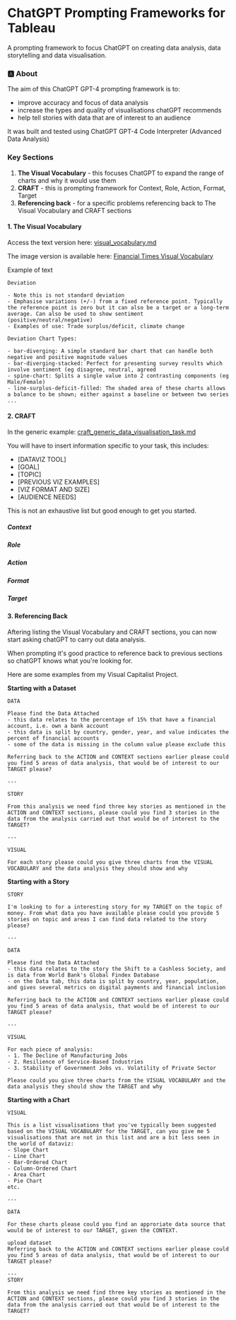 # ChatGPT Prompting Frameworks for Tableau
A prompting framework to focus ChatGPT on creating data analysis, data storytelling and data visualisation. 
<br>

### :a: About

The aim of this ChatGPT GPT-4 prompting framework is to:
- improve accuracy and focus of data analysis
- increase the types and quality of visualisations chatGPT recommends
- help tell stories with data that are of interest to an audience 

It was built and tested using ChatGPT GPT-4 Code Interpreter (Advanced Data Analysis)

### Key Sections 

1. **The Visual Vocabulary** - this focuses ChatGPT to expand the range of charts and why it would use them
2. **CRAFT** - this is prompting framework for Context, Role, Action, Format, Target
3. **Referencing back** - for a specific problems referencing back to The Visual Vocabulary and CRAFT sections

#### 1. The Visual Vocabulary

Access the text version here: [visual_vocabulary.md](visual_vocabulary.md)

The image version is available here: [Financial Times Visual Vocabulary](https://github.com/Financial-Times/chart-doctor/blob/main/visual-vocabulary/Visual-vocabulary-en.pdf)


Example of text
```
Deviation

- Note this is not standard deviation
- Emphasise variations (+/-) from a fixed reference point. Typically the reference point is zero but it can also be a target or a long-term average. Can also be used to show sentiment (positive/neutral/negative)
- Examples of use: Trade surplus/deficit, climate change

Deviation Chart Types:

- bar-diverging: A simple standard bar chart that can handle both negative and positive magnitude values
- bar-diverging-stacked: Perfect for presenting survey results which involve sentiment (eg disagree, neutral, agreed
- spine-chart: Splits a single value into 2 contrasting components (eg Male/Female)
- line-surplus-deficit-filled: The shaded area of these charts allows a balance to be shown; either against a baseline or between two series
...
```

#### 2. CRAFT

In the generic example: [craft_generic_data_visualisation_task.md](craft_generic_data_visualisation_task.md)

You will have to insert information specific to your task, this includes:

- [DATAVIZ TOOL]
- [GOAL]
- [TOPIC]
- [PREVIOUS VIZ EXAMPLES]
- [VIZ FORMAT AND SIZE]
- [AUDIENCE NEEDS]

This is not an exhaustive list but good enough to get you started.

##### Context



##### Role
##### Action
##### Format
##### Target


#### 3. Referencing Back 

Aftering listing the Visual Vocabulary and CRAFT sections, you can now start asking chatGPT to carry out data analysis. 

When prompting it's good practice to reference back to previous sections so chatGPT knows what you're looking for.

Here are some examples from my Visual Capitalist Project.

**Starting with a Dataset**
```
DATA

Please find the Data Attached
- this data relates to the percentage of 15% that have a financial account, i.e. own a bank account
- this data is split by country, gender, year, and value indicates the percent of financial accounts
- some of the data is missing in the column value please exclude this

Referring back to the ACTION and CONTEXT sections earlier please could you find 5 areas of data analysis, that would be of interest to our TARGET please?

---

STORY

From this analysis we need find three key stories as mentioned in the ACTION and CONTEXT sections, please could you find 3 stories in the data from the analysis carried out that would be of interest to the TARGET?

---

VISUAL 

For each story please could you give three charts from the VISUAL VOCABULARY and the data analysis they should show and why
```

**Starting with a Story**
```
STORY

I'm looking to for a interesting story for my TARGET on the topic of money. From what data you have available please could you provide 5 stories on topic and areas I can find data related to the story please?

---

DATA

Please find the Data Attached
- this data relates to the story the Shift to a Cashless Society, and is data from World Bank's Global Findex Database
- on the Data tab, this data is split by country, year, population, and gives several metrics on digital payments and financial inclusion

Referring back to the ACTION and CONTEXT sections earlier please could you find 5 areas of data analysis, that would be of interest to our TARGET please?

---

VISUAL 

For each piece of analysis:
- 1. The Decline of Manufacturing Jobs
- 2. Resilience of Service-Based Industries
- 3. Stability of Government Jobs vs. Volatility of Private Sector

Please could you give three charts from the VISUAL VOCABULARY and the data analysis they should show the TARGET and why

```

 **Starting with a Chart**
```
VISUAL

This is a list visualisations that you've typically been suggested based on the VISUAL VOCABULARY for the TARGET, can you give me 5 visualisations that are not in this list and are a bit less seen in the world of dataviz:
- Slope Chart
- Line Chart
- Bar-Ordered Chart
- Column-Ordered Chart
- Area Chart
- Pie Chart
etc.

---

DATA

For these charts please could you find an approriate data source that would be of interest to our TARGET, given the CONTEXT. 

upload dataset
Referring back to the ACTION and CONTEXT sections earlier please could you find 5 areas of data analysis, that would be of interest to our TARGET please?

---
STORY

From this analysis we need find three key stories as mentioned in the ACTION and CONTEXT sections, please could you find 3 stories in the data from the analysis carried out that would be of interest to the TARGET?


```


